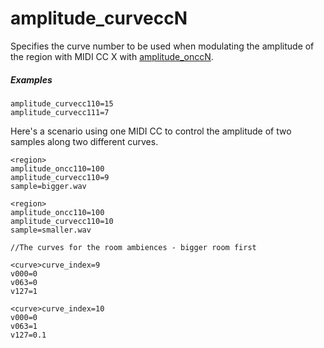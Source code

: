 ---
---
# amplitude_curveccN

Specifies the curve number to be used when modulating the amplitude of the region
with MIDI CC X with [amplitude_onccN](amplitude_onccN).

##### Examples

```
amplitude_curvecc110=15
amplitude_curvecc111=7
```

Here's a scenario using one MIDI CC to control the amplitude of two samples
along two different curves.

```
<region>
amplitude_oncc110=100
amplitude_curvecc110=9
sample=bigger.wav

<region>
amplitude_oncc110=100
amplitude_curvecc110=10
sample=smaller.wav

//The curves for the room ambiences - bigger room first

<curve>curve_index=9
v000=0
v063=0
v127=1

<curve>curve_index=10
v000=0
v063=1
v127=0.1
```
